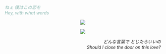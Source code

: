 <p align="left">
<i> <p style="color:#8ab8b1;"> ねぇ 僕はこの恋を <br> Hey, with  what words </p> </i>
</p>

<p align="center">
<img src="https://media1.tenor.com/m/5orxbNXgmMEAAAAC/mafuyu-sato-anime-boy.gif"/> 
</p>

<p align="center">
<img src="https://64.media.tumblr.com/tumblr_lxsl8eson81r4s90a.gif"/>
</p>

<p align="right">
<i>どんな言葉で とじたらいいの <br> Should I close the door on this love?</i>
</p>
